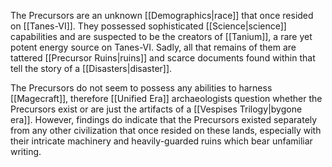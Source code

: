 The Precursors are an unknown [[Demographics|race]] that once resided on [[Tanes-VI]]. They possessed sophisticated [[Science|science]] capabilities and are suspected to be the creators of [[Tanium]], a rare yet potent energy source on Tanes-VI. Sadly, all that remains of them are tattered [[Precursor Ruins|ruins]] and scarce documents found within that tell the story of a [[Disasters|disaster]].

The Precursors do not seem to possess any abilities to harness [[Magecraft]], therefore [[Unified Era]] archaeologists question whether the Precursors exist or are just the artifacts of a [[Vespises Trilogy|bygone era]]. However, findings do indicate that the Precursors existed separately from any other civilization that once resided on these lands, especially with their intricate machinery and heavily-guarded ruins which bear unfamiliar writing.

